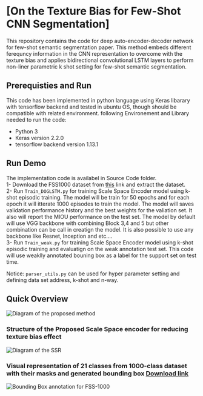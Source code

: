 # [On the Texture Bias for Few-Shot CNN Segmentation]

This repository contains the code for deep auto-encoder-decoder network for few-shot semantic segmentation paper. This method embeds different ferequncy information in the CNN representation to overcome with the texture bias and applies bidirectional convolutional LSTM layers to perform non-liner parametric k shot setting for few-shot semantic segmentation. 

## Prerequisties and Run
This code has been implemented in python language using Keras libarary with tensorflow backend and tested in ubuntu OS, though should be compatible with related environment. following Environement and Library needed to run the code:

- Python 3
- Keras version 2.2.0
- tensorflow backend version 1.13.1


## Run Demo
The implementation code is availabel in Source Code folder.</br>
1- Download the FSS1000 dataset from [this](https://drive.google.com/open?id=16TgqOeI_0P41Eh3jWQlxlRXG9KIqtMgI) link and extract the dataset.</br>
2- Run `Train_DOGLSTM.py` for training Scale Space Encoder model using k-shot episodic training. The model will be train for 50 epochs and for each epoch it will itterate 1000 episodes to train the model. The model will saves validation performance history and the best weights for the valiation set. It also will report the MIOU performance on the test set. The model by default will use VGG backbone with combining Block 3,4 and 5 but other combination can be call in creatign the model. It is also possible to use any backbone like Resnet, Inception and etc.... </br>
3- Run `Train_weak.py` for training Scale Space Encoder model using k-shot episodic training and evaluatign on the weak annotation test set. This code will use weaklly annotated bouning box as a label for the support set on test time.

Notice: `parser_utils.py` can be used for hyper parameter setting and defining data set address, k-shot and n-way.

## Quick Overview
![Diagram of the proposed method](https://github.com/rezazad68/fewshot-segmentation/blob/master/githubimages/Figure1.png)

### Structure of the Proposed Scale Space encoder for reducing texture bias effect
![Diagram of the SSR](https://github.com/rezazad68/fewshot-segmentation/blob/master/githubimages/Figure2.png)

### Visual representation of 21 classes from 1000-class dataset with their masks and generated bounding box [Download link](https://github.com/rezazad68/fewshot-segmentation/raw/master/FSS-1000%20Bounding%20Box%20Annotation.zip)
![Bounding Box annotation for FSS-1000](https://github.com/rezazad68/fewshot-segmentation/blob/master/githubimages/Weak%20Annotation%20samples%20for%20FSS1000.jpg)



